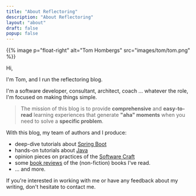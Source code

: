```yaml
---
title: "About Reflectoring"
description: "About Reflectoring"
layout: "about"
draft: false
popup: false
---
```


{{% image p="float-right" alt="Tom Hombergs" src="images/tom/tom.png" %}}

Hi, 

I'm Tom, and I run the reflectoring blog.

I'm a software developer, consultant, architect, coach ... whatever the role, I'm
focused on making things simple.

> The mission of this blog is to provide **comprehensive** and **easy-to-read** learning experiences that generate **"aha" moments** when you need to solve a **specific problem**.

With this blog, my team of authors and I produce:

* deep-dive tutorials about [Spring Boot](/categories/spring-boot)
* hands-on tutorials about [Java](/categories/java)
* opinion pieces on practices of the [Software Craft](/categories/craft)
* some [book reviews](/categories/book-reviews) of the (non-fiction) books I've read.
* ... and more.

If you're interested in working with me or have any feedback about my writing, don't hesitate to contact me.